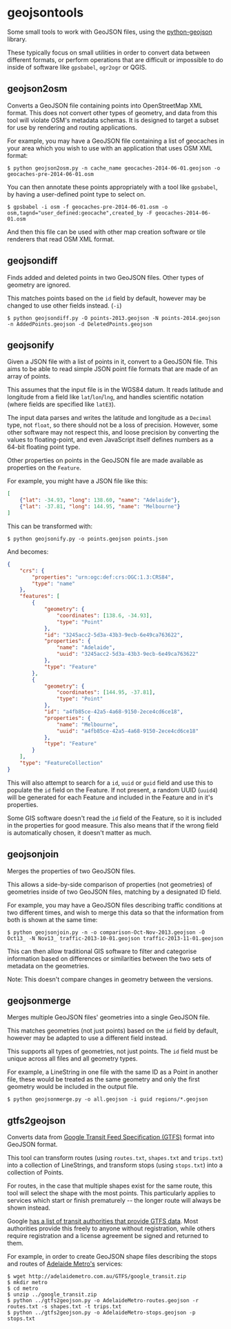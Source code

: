 # geojsontools #

Some small tools to work with GeoJSON files, using the [python-geojson](https://github.com/frewsxcv/python-geojson) library.

These typically focus on small utilities in order to convert data between different formats, or perform operations that are difficult or impossible to do inside of software like `gpsbabel`, `ogr2ogr` or QGIS.

## geojson2osm ##

Converts a GeoJSON file containing points into OpenStreetMap XML format.  This does not convert other types of geometry, and data from this tool will violate OSM's metadata schemas.  It is designed to target a subset for use by rendering and routing applications.

For example, you may have a GeoJSON file containing a list of geocaches in your area which you wish to use with an application that uses OSM XML format:

```console
$ python geojson2osm.py -n cache_name geocaches-2014-06-01.geojson -o geocaches-pre-2014-06-01.osm
```

You can then annotate these points appropriately with a tool like `gpsbabel`, by having a user-defined point type to select on.

```console
$ gpsbabel -i osm -f geocaches-pre-2014-06-01.osm -o osm,tagnd="user_defined:geocache",created_by -F geocaches-2014-06-01.osm
```

And then this file can be used with other map creation software or tile renderers that read OSM XML format.

## geojsondiff ##

Finds added and deleted points in two GeoJSON files.  Other types of geometry are ignored.

This matches points based on the `id` field by default, however may be changed to use other fields instead. (`-i`)

```console
$ python geojsondiff.py -O points-2013.geojson -N points-2014.geojson -n AddedPoints.geojson -d DeletedPoints.geojson
```

## geojsonify ##

Given a JSON file with a list of points in it, convert to a GeoJSON file.  This aims to be able to read simple JSON point file formats that are made of an array of points.

This assumes that the input file is in the WGS84 datum.  It reads latitude and longitude from a field like `lat`/`lon`/`lng`, and handles scientific notation (where fields are specified like `latE3`).

The input data parses and writes the latitude and longitude as a `Decimal` type, not `float`, so there should not be a loss of precision.  However, some other software may not respect this, and loose precision by converting the values to floating-point, and even JavaScript itself defines numbers as a 64-bit floating point type.

Other properties on points in the GeoJSON file are made available as properties on the `Feature`.

For example, you might have a JSON file like this:

```json
[
	{"lat": -34.93, "long": 138.60, "name": "Adelaide"},
	{"lat": -37.81, "long": 144.95, "name": "Melbourne"}
]
```

This can be transformed with:

```
$ python geojsonify.py -o points.geojson points.json
```

And becomes:

```json
{
    "crs": {
        "properties": "urn:ogc:def:crs:OGC:1.3:CRS84",
        "type": "name"
    },
    "features": [
        {
            "geometry": {
                "coordinates": [138.6, -34.93],
                "type": "Point"
            },
            "id": "3245acc2-5d3a-43b3-9ecb-6e49ca763622",
            "properties": {
                "name": "Adelaide",
                "uuid": "3245acc2-5d3a-43b3-9ecb-6e49ca763622"
            },
            "type": "Feature"
        },
        {
            "geometry": {
                "coordinates": [144.95, -37.81],
                "type": "Point"
            },
            "id": "a4fb85ce-42a5-4a68-9150-2ece4cd6ce18",
            "properties": {
                "name": "Melbourne",
                "uuid": "a4fb85ce-42a5-4a68-9150-2ece4cd6ce18"
            },
            "type": "Feature"
        }
    ],
    "type": "FeatureCollection"
}
```

This will also attempt to search for a `id`, `uuid` or `guid` field and use this to populate the `id` field on the Feature.  If not present, a random UUID (`uuid4`) will be generated for each Feature and included in the Feature and in it's properties.

Some GIS software doesn't read the `id` field of the Feature, so it is included in the properties for good measure.  This also means that if the wrong field is automatically chosen, it doesn't matter as much.

## geojsonjoin ##

Merges the properties of two GeoJSON files.

This allows a side-by-side comparison of properties (not geometries) of geometries inside of two GeoJSON files, matching by a designated ID field.

For example, you may have a GeoJSON files describing traffic conditions at two different times, and wish to merge this data so that the information from both is shown at the same time:

```console
$ python geojsonjoin.py -n -o comparison-Oct-Nov-2013.geojson -O Oct13_ -N Nov13_ traffic-2013-10-01.geojson traffic-2013-11-01.geojson
```

This can then allow traditional GIS software to filter and categorise information based on differences or similarities between the two sets of metadata on the geometries.

Note: This doesn't compare changes in geometry between the versions.

## geojsonmerge ##

Merges multiple GeoJSON files' geometries into a single GeoJSON file.

This matches geometries (not just points) based on the `id` field by default, however may be adapted to use a different field instead.

This supports all types of geometries, not just points.  The `id` field must be unique across all files and all geometry types.

For example, a LineString in one file with the same ID as a Point in another file, these would be treated as the same geometry and only the first geometry would be included in the output file.

```console
$ python geojsonmerge.py -o all.geojson -i guid regions/*.geojson
```

## gtfs2geojson ##

Converts data from [Google Transit Feed Specification (GTFS)](https://developers.google.com/transit/gtfs/) format into GeoJSON format.

This tool can transform routes (using `routes.txt`, `shapes.txt` and `trips.txt`) into a collection of LineStrings, and transform stops (using `stops.txt`) into a collection of Points.

For routes, in the case that multiple shapes exist for the same route, this tool will select the shape with the most points.  This particularly applies to services which start or finish prematurely -- the longer route will always be shown instead.

Google [has a list of transit authorities that provide GTFS data](https://code.google.com/p/googletransitdatafeed/wiki/PublicFeeds).  Most authorities provide this freely to anyone without registration, while others require registration and a license agreement be signed and returned to them.

For example, in order to create GeoJSON shape files describing the stops and routes of [Adelaide Metro's](http://www.adelaidemetro.com.au) services:

```console
$ wget http://adelaidemetro.com.au/GTFS/google_transit.zip
$ mkdir metro
$ cd metro
$ unzip ../google_transit.zip
$ python ../gtfs2geojson.py -o AdelaideMetro-routes.geojson -r routes.txt -s shapes.txt -t trips.txt
$ python ../gtfs2geojson.py -o AdelaideMetro-stops.geojson -p stops.txt
```

